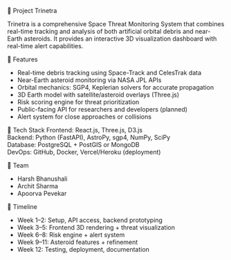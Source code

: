 🌌 Project Trinetra

Trinetra is a comprehensive Space Threat Monitoring System that combines real-time tracking and analysis of both artificial orbital debris and near-Earth asteroids. It provides an interactive 3D visualization dashboard with real-time alert capabilities.

🔭 Features
- Real-time debris tracking using Space-Track and CelesTrak data
- Near-Earth asteroid monitoring via NASA JPL APIs
- Orbital mechanics: SGP4, Keplerian solvers for accurate propagation
- 3D Earth model with satellite/asteroid overlays (Three.js)
- Risk scoring engine for threat prioritization
- Public-facing API for researchers and developers (planned)
- Alert system for close approaches or collisions

🧠 Tech Stack
Frontend: React.js, Three.js, D3.js  
Backend: Python (FastAPI), AstroPy, sgp4, NumPy, SciPy  
Database: PostgreSQL + PostGIS or MongoDB  
DevOps: GitHub, Docker, Vercel/Heroku (deployment)

👥 Team
- Harsh Bhanushali
- Archit Sharma
- Apoorva Pevekar

📅 Timeline
- Week 1–2: Setup, API access, backend prototyping
- Week 3–5: Frontend 3D rendering + threat visualization
- Week 6–8: Risk engine + alert system
- Week 9–11: Asteroid features + refinement
- Week 12: Testing, deployment, documentation

